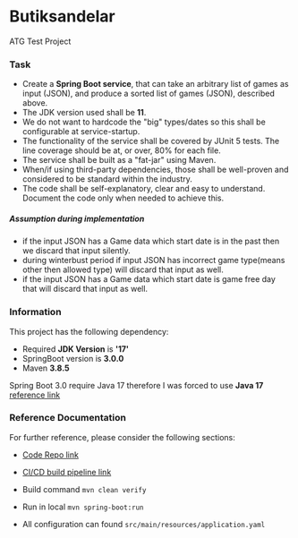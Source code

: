 # Butiksandelar

ATG Test Project

### Task

* Create a **Spring Boot service**, that can take an arbitrary list of games as input (JSON), and produce a sorted list
  of
  games (JSON), described above.
* The JDK version used shall be **11**.
* We do not want to hardcode the "big" types/dates so this shall be configurable at service-startup.
* The functionality of the service shall be covered by JUnit 5 tests. The line coverage should be at, or over, 80% for
  each file.
* The service shall be built as a "fat-jar" using Maven.
* When/if using third-party dependencies, those shall be well-proven and considered to be standard within the industry.
* The code shall be self-explanatory, clear and easy to understand. Document the code only when needed to achieve this.

##### Assumption during implementation

* if the input JSON has a Game data which start date is in the past then we discard that input silently.
* during winterbust period if input JSON has incorrect game type(means other then allowed type) will discard that input
  as well.
* if the input JSON has a Game data which start date is game free day that will discard that input as well.

### Information

This project has the following dependency:

* Required **JDK Version** is **'17'**
* SpringBoot version is **3.0.0**
* Maven **3.8.5**

Spring Boot 3.0 require Java 17 therefore I was forced to use **Java 17**
[reference link](https://spring.io/blog/2022/05/24/preparing-for-spring-boot-3-0)

### Reference Documentation

For further reference, please consider the following sections:

* [Code Repo link](https://github.com/neerajshandilya/Butiksandelar)
* [CI/CD build pipeline link](https://github.com/neerajshandilya/Butiksandelar/actions/workflows/maven.yml)

* Build command `mvn clean verify`
* Run in local `mvn spring-boot:run`
* All configuration can found `src/main/resources/application.yaml`